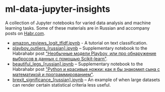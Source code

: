 # ml-data-jupyter-insights

A collection of Jupyter notebooks for varied data analysis and machine learning tasks. Some of these materials are in Russian and accompany posts on [Habr.com](www.habr.com).

- [amazon_reviews_logit_tfidf.ipynb](http://nbviewer.jupyter.org/github/BOKD-286/ml-data-jupyter-insights/blob/master/amazon_reviews_logit_tfidf.ipynb) - A tutorial on text classification.
- [playboy_outliers_[russian].ipynb](http://nbviewer.jupyter.org/github/BOKD-286/ml-data-jupyter-insights/blob/master/playboy_outliers_%5Brussian%5D.ipynb) – Supplementary notebook to the Habrahabr post ["Необычные модели Playboy, или про обнаружение выбросов в данных c помощью Scikit-learn"](https://habrahabr.ru/post/251225/).
- [beautiful_legs_[russian].ipynb](http://nbviewer.jupyter.org/github/BOKD-286/ml-data-jupyter-insights/blob/master/beautiful_legs_%5Brussian%5D.ipynb) – Supplementary notebook to the Habrahabr post ["Python и красивые ножки: как я бы знакомил сына с математикой и программированием"](https://habrahabr.ru/post/275963/).
- [brexit_significance_[russian].ipynb](http://nbviewer.jupyter.org/github/BOKD-286/ml-data-jupyter-insights/blob/master/brexit_significance_%5Brussian%5D.ipynb) – An example of when large datasets can render certain statistical criteria less useful.
